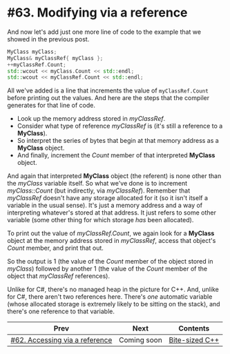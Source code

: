 # #63. Modifying via a reference

And now let's add just one more line of code to the example that we showed in the previous post.

```cpp
MyClass myClass;
MyClass& myClassRef{ myClass };
++myClassRef.Count;
std::wcout << myClass.Count << std::endl;
std::wcout << myClassRef.Count << std::endl;
```

All we've added is a line that increments the value of `myClassRef.Count` before printing out the values. And here are the steps that the compiler generates for that line of code.

* Look up the memory address stored in *myClassRef*.
* Consider what type of reference *myClassRef* is (it's still a reference to a **MyClass**).
* So interpret the series of bytes that begin at that memory address as a **MyClass** object.
* And finally, increment the *Count* member of that interpreted **MyClass** object.

And again that interpreted **MyClass** object (the referent) is none other than the *myClass* variable itself. So what we've done is to increment *myClass::Count* (but indirectly, via *myClassRef*). Remember that *myClassRef* doesn't have any storage allocated for it (so it isn't itself a variable in the usual sense). It's just a memory address and a way of interpreting whatever's stored at that address. It just refers to some other variable (some other thing for which storage *has* been allocated).

To print out the value of *myClassRef.Count*, we again look for a **MyClass** object at the memory address stored in *myClassRef*, access that object's *Count* member, and print that out.

So the output is 1 (the value of the *Count* member of the object stored in *myClass*) followed by another 1 (the value of the *Count* member of the object that *myClassRef* references).

Unlike for C#, there's no managed heap in the picture for C++. And, unlike for C#, there aren't two references here. There's *one* automatic variable (whose allocated storage is extremely likely to be sitting on the stack), and there's one reference to that variable.

|Prev|Next|Contents|
|-|-|-|
|[#62. Accessing via a reference](062.md)|Coming soon|[Bite-sized C++](../README.md)|
